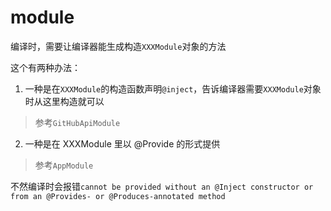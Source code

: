 # module

编译时，需要让编译器能生成构造`XXXModule`对象的方法

这个有两种办法：

1. 一种是在`XXXModule`的构造函数声明`@inject`，告诉编译器需要`XXXModule`对象时从这里构造就可以
> 参考`GitHubApiModule`

2. 一种是在 XXXModule 里以 @Provide 的形式提供
> 参考`AppModule`

不然编译时会报错`cannot be provided without an @Inject constructor or from an @Provides- or @Produces-annotated method`